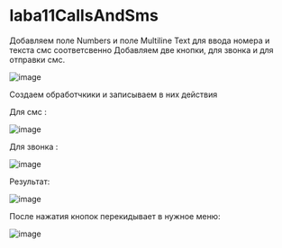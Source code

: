 # laba11CallsAndSms
Добавляем поле Numbers и поле Multiline Text для ввода номера и текста смс соответсвенно
Добавляем две кнопки, для звонка и для отправки смс.

![image](https://user-images.githubusercontent.com/90443769/146189070-d93b6153-26f9-4a31-92fd-7a558892252d.png)


Создаем обработчкики и записываем в них действия

Для смс : 

![image](https://user-images.githubusercontent.com/90443769/146189143-b2006e6d-1d98-478f-b23d-5269378fd2a3.png)


Для звонка : 

![image](https://user-images.githubusercontent.com/90443769/146189340-04d387d1-bc42-41fc-855b-faf0ee78675a.png)


Результат: 

![image](https://user-images.githubusercontent.com/90443769/146189409-d5fc1e97-e3fa-4fe3-8d85-9c476f65b7d6.png)

После нажатия кнопок перекидывает в нужное меню:

![image](https://user-images.githubusercontent.com/90443769/146189460-9118d3cf-9b69-4623-96b8-cfdd0ddeafd2.png)
